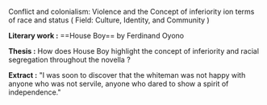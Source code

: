 

Conflict and colonialism: Violence and the Concept of inferiority ion terms of race and status ( Field: Culture, Identity, and Community )

**Literary work :** ==House Boy== by Ferdinand Oyono

**Thesis :** How  does House Boy highlight the concept of inferiority and racial segregation throughout the novella ?

**Extract :** "I was soon to discover that the whiteman was not happy with anyone who was not servile, anyone who dared to show a spirit of independence."

